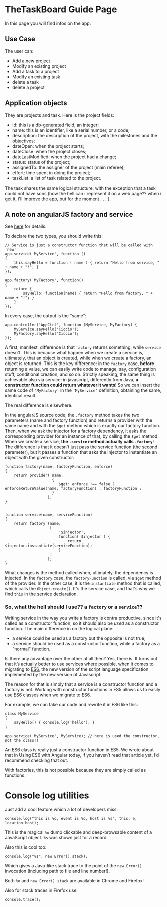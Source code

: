 
<!-- Numbered sections:
 pandoc --number-sections md_file outputfile.html
 
 MarkDown base Help
Sub-heading
-----------
 
### Another deeper heading
 
Paragraphs are separated
by a blank line.

Leave 2 spaces at the end of a line to do a  
line break

Text attributes *italic*, **bold**, 
`monospace`, ~~strikethrough~~ .

A [link](http://example.com).
<<<   No space between ] and (  >>>

Shopping list:

  * apples
  * oranges
  * pears

Numbered list:

  1. apples
  2. oranges
  3. pears

The rain---not the reign---in
Spain. 
 -->
 
TheTaskBoard Guide Page
=======

In this page you will find infos on the app.

Use Case
--------
The user can:
* Add a new project
* Modify an existing project
* Add a task to a project
* Modify an existing task
* delete a task
* delete a project

Application objects
-------------------

They are projects and task. Here is the project fields:
* id: this is a db-generated field, an integer;
* name: this is an identifier, like a serial number, or a code;
* description: the description of the project, with the milestones and the objectives;
* dateOpen: when the project starts;
* dateClose: when the project closes;
* dateLastModified: when the project had a change;
* status: status of the project;
* assignedTo: the assigner of the project (main referee);
* effort: time spent in doing the project;
* taskList: a list of task related to the project.

The task shares the same logical structure, with the exception that a task could not have
sons (how the hell can i represent it on a web page?? when i get it, i'll improve the app,
but for the moment . . . ). 

A note on angularJS factory and service
---------------------------------------

See [here](http://blog.thoughtram.io/angular/2015/07/07/service-vs-factory-once-and-for-all.html) for details.

To declare the two types, you should write this:
    
    // Service is just a constructor function that will be called with 'new'
    app.service('MyService', function () 
    { 
        this.sayHello = function ( name ) { return "Hello from service, " + name + "!"; }
    });
    
    app.factory('MyFactory', function() 
    {
        return {
            sayHello: function(name) { return "Hello from factory, " + name + "!"; }
        }
    });

In every case, the output is the "same":
    
    app.controller('AppCtrl', function (MyService, MyFactory) {
        MyService.sayHello('Ciccio');
        MyFactory.sayHello('Ciccio');
    });
    
A first, manifest, difference is that `factory` returns something, while `service` doesn't. This is because 
what happen when we create a service is, ultimately, that an object is created, while when we create a 
factory, an object is returned. This is the key difference: in the `factory` case, **before** returning a value,
we can easily write code to manage, say, configuration stuff, conditional creation, and so on. 
Strictly speaking, the same thing is achievable also via service: in javascript, differently from Java, 
**a constructor function could return whatever it wants**! So we can insert the same code of `'MyFactory'` 
in the `'MyService'` definition, obtaining the same, identical result. 

The real difference is elsewhere.

In the angularJS source code, the  `.factory` method takes the two parameters (name and factory function) 
and returns a provider with the same name and with the `$get` method which is exactly our factory function. Then,
when we ask the injector for a factory dependency, it asks the corresponding provider for an instance
of that, by calling the `$get` method. 
When we create a service, __the `.service` method actually calls `.factory`__! The difference is that it
doesn't just pass the service function (the second parameter), but it passes a function that asks the injector to
instantiate an object with the given constructor:

    function factory(name, factoryFunction, enforce) 
    {
        return provider( name, 
                         {
                            $get: enforce !== false ? enforceReturnValue(name, factoryFunction) : factoryFunction ;
                         }
                       );
    }


    function service(name, serviceFunction)
    {
        return factory (name, 
                        [
                            '$injector', 
                            function( $injector ) {
                                return $injector.instantiate(serviceFunction);
                            }
                        ]
                       );
    }
    
What changes is the method called when, ultimately, the dependency is injected. In the `factory` case, the 
`factoryFunction` is called, via `$get` method of the provider. In the other case, it is the 
`instantiate` method that is called, which calls the `Object.create()`. It's the service case, and that's why
we find `this` in the service declaration.

### So, what the hell should I use?? a `factory` or a `service`??

Writing service in the way you write a factory is contra productive, since it's called as a constructor function,
so it should also be *used* as a constructor function.
The main difference in on the logical plane: 
* a service could be used as a factory but the opposite is not true;
* a service should be used as a constructor function, while a factory as a "normal" function.

Is there any advantage over the other at all then? Yes, there is. It turns out that it’s actually better to use 
services where possible, when it comes to migrating to [ES6](https://en.wikipedia.org/wiki/ECMAScript), the new
version of the script language specification implemented by the new version of Javascript. 

The reason for that is simply that a service is a constructor function and a factory is not. Working with 
constructor functions in ES5 allows us to easily use ES6 classes when we migrate to ES6.

For example, we can take our code and rewrite it in ES6 like this:

    class MyService 
    {
        sayHello() { console.log('hello'); }
    }

    app.service('MyService', MyService); // here is used the constructor, not the class!!

An ES6 class is really just a constructor function in ES5. We wrote about that in Using ES6 with Angular today, 
if you haven’t read that article yet, I’d recommend checking that out.

With factories, this is not possible because they are simply called as functions.  

Console log utilities
=====================
Just add a cool feature which a lot of developers miss:

    console.log("this is %o, event is %o, host is %s", this, e, location.host);

This is the magical `%o` dump clickable and deep-browsable content of a JavaScript object. `%s` was shown just for a record.

Also this is cool too:

    console.log("%s", new Error().stack);

Which gives a Java-like stack trace to the point of the `new Error()` invocation (including path to file and line number!).

Both `%o` and `new Error().stack` are available in Chrome and Firefox!

Also for stack traces in Firefox use:

    console.trace();
